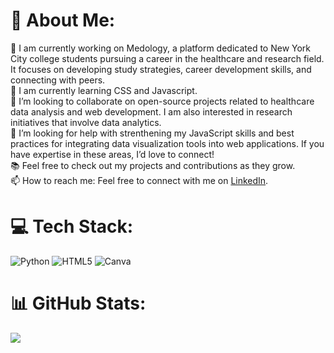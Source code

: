 # 💫 About Me:
🔭 I am currently working on Medology, a platform dedicated to New York City college students pursuing a career in the healthcare and research field. It focuses on developing study strategies, career development skills, and connecting with peers.<br>🌱 I am currently learning CSS and Javascript.<br>👯 I’m looking to collaborate on open-source projects related to healthcare data analysis and web development. I am also interested in research initiatives that involve data analytics.<br>🤔 I’m looking for help with strenthening my JavaScript skills and best practices for integrating data visualization tools into web applications. If you have expertise in these areas, I’d love to connect!<br>📚 Feel free to check out my projects and contributions as they grow.<br>📫 How to reach me: Feel free to connect with me on [LinkedIn](https://www.linkedin.com/in/gabrielleducran).


# 💻 Tech Stack:
![Python](https://img.shields.io/badge/python-3670A0?style=for-the-badge&logo=python&logoColor=ffdd54) 
![HTML5](https://img.shields.io/badge/html5-%23E34F26.svg?style=for-the-badge&logo=html5&logoColor=white) 
![Canva](https://img.shields.io/badge/Canva-%2300C4CC.svg?style=for-the-badge&logo=Canva&logoColor=white)

# 📊 GitHub Stats:
![](https://github-readme-stats.vercel.app/api?username=gducran&theme=radical&hide_border=false&include_all_commits=false&count_private=false)<br/>




